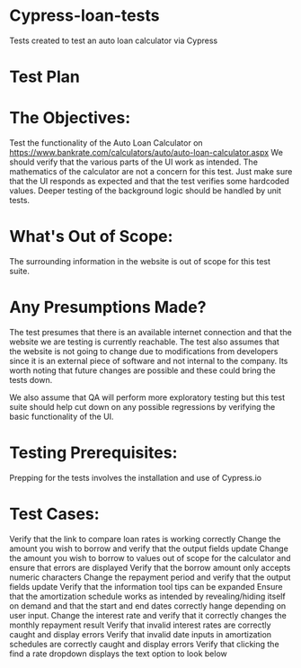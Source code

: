 # Cypress-loan-tests
Tests created to test an auto loan calculator via Cypress

# Test Plan
# The Objectives:
Test the functionality of the Auto Loan Calculator on https://www.bankrate.com/calculators/auto/auto-loan-calculator.aspx
We should verify that the various parts of the UI work as intended. The mathematics of the calculator are not a concern for this test. Just make sure that the UI responds as expected and that the test verifies some hardcoded values. Deeper testing of the background logic should be handled by unit tests.

# What's Out of Scope:
The surrounding information in the website is out of scope for this test suite.

# Any Presumptions Made?
The test presumes that there is an available internet connection and that the website we are testing is currently reachable.
The test also assumes that the website is not going to change due to modifications from developers since it is an external piece of software and not internal to the company. Its worth noting that future changes are possible and these could bring the tests down.

We also assume that QA will perform more exploratory testing but this test suite should help cut down on any possible regressions by verifying the basic functionality of the UI.

# Testing Prerequisites: 
Prepping for the tests involves the installation and use of Cypress.io


# Test Cases:
Verify that the link to compare loan rates is working correctly
Change the amount you wish to borrow and verify that the output fields update
Change the amount you wish to borrow to values out of scope for the calculator and ensure that errors are displayed
Verify that the borrow amount only accepts numeric characters
Change the repayment period and verify that the output fields update
Verify that the information tool tips can be expanded
Ensure that the amortization schedule works as intended by revealing/hiding itself on demand and that the start and end dates correctly hange depending on user input.
Change the interest rate and verify that it correctly changes the monthly repayment result
Verify that invalid interest rates are correctly caught and display errors
Verify that invalid date inputs in amortization schedules are correctly caught and display errors
Verify that clicking the find a rate dropdown displays the text option to look below




